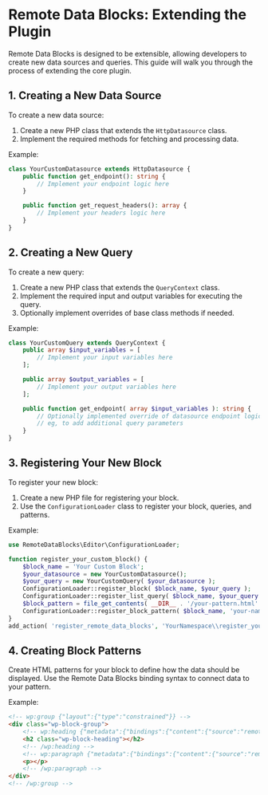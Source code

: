 # Remote Data Blocks: Extending the Plugin

Remote Data Blocks is designed to be extensible, allowing developers to create new data sources and queries. This guide will walk you through the process of extending the core plugin.

## 1. Creating a New Data Source

To create a new data source:

1. Create a new PHP class that extends the `HttpDatasource` class.
2. Implement the required methods for fetching and processing data.

Example:

```php
class YourCustomDatasource extends HttpDatasource {
	public function get_endpoint(): string {
        // Implement your endpoint logic here
	}

	public function get_request_headers(): array {
        // Implement your headers logic here
	}
}
```

## 2. Creating a New Query

To create a new query:

1. Create a new PHP class that extends the `QueryContext` class.
2. Implement the required input and output variables for executing the query.
3. Optionally implement overrides of base class methods if needed.

Example:

```php
class YourCustomQuery extends QueryContext {
    public array $input_variables = [
        // Implement your input variables here
    ];

    public array $output_variables = [
        // Implement your output variables here
    ];

    public function get_endpoint( array $input_variables ): string {
        // Optionally implemented override of datasource endpoint logic here
        // eg, to add additional query parameters
    }
}
```

## 3. Registering Your New Block

To register your new block:

1. Create a new PHP file for registering your block.
2. Use the `ConfigurationLoader` class to register your block, queries, and patterns.

Example:

```php
use RemoteDataBlocks\Editor\ConfigurationLoader;

function register_your_custom_block() {
    $block_name = 'Your Custom Block';
    $your_datasource = new YourCustomDatasource();
    $your_query = new YourCustomQuery( $your_datasource );
    ConfigurationLoader::register_block( $block_name, $your_query );
    ConfigurationLoader::register_list_query( $block_name, $your_query );
    $block_pattern = file_get_contents( __DIR__ . '/your-pattern.html' );
    ConfigurationLoader::register_block_pattern( $block_name, 'your-namespace/your-pattern', $block_pattern );
}
add_action( 'register_remote_data_blocks', 'YourNamespace\\register_your_custom_block' );
```

## 4. Creating Block Patterns

Create HTML patterns for your block to define how the data should be displayed. Use the Remote Data Blocks binding syntax to connect data to your pattern.

Example:

```html
<!-- wp:group {"layout":{"type":"constrained"}} -->
<div class="wp-block-group">
	<!-- wp:heading {"metadata":{"bindings":{"content":{"source":"remote-data/binding","args":{"field":"title"}}}}} -->
	<h2 class="wp-block-heading"></h2>
	<!-- /wp:heading -->
	<!-- wp:paragraph {"metadata":{"bindings":{"content":{"source":"remote-data/binding","args":{"field":"description"}}}}} -->
	<p></p>
	<!-- /wp:paragraph -->
</div>
<!-- /wp:group -->
```
